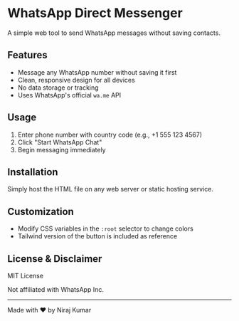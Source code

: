 # WhatsApp Direct Messenger

A simple web tool to send WhatsApp messages without saving contacts.

## Features

- Message any WhatsApp number without saving it first
- Clean, responsive design for all devices
- No data storage or tracking
- Uses WhatsApp's official `wa.me` API

## Usage

1. Enter phone number with country code (e.g., +1 555 123 4567)
2. Click "Start WhatsApp Chat"
3. Begin messaging immediately

## Installation

Simply host the HTML file on any web server or static hosting service.

## Customization

- Modify CSS variables in the `:root` selector to change colors
- Tailwind version of the button is included as reference

## License & Disclaimer

MIT License

Not affiliated with WhatsApp Inc.

---

Made with ❤️ by Niraj Kumar

